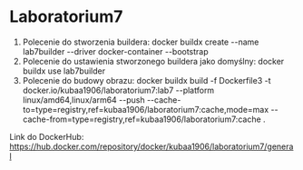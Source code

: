# Laboratorium7

1. Polecenie do stworzenia buildera: docker buildx create --name lab7builder --driver docker-container --bootstrap
2. Polecenie do ustawienia stworzonego buildera jako domyślny: docker buildx use lab7builder
3. Polecenie do budowy obrazu: docker buildx build -f Dockerfile3 -t docker.io/kubaa1906/laboratorium7:lab7 --platform       linux/amd64,linux/arm64 --push --cache-to=type=registry,ref=kubaa1906/laboratorium7:cache,mode=max --cache-from=type=registry,ref=kubaa1906/laboratorium7:cache .

Link do DockerHub: https://hub.docker.com/repository/docker/kubaa1906/laboratorium7/general
